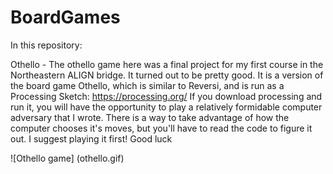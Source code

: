# BoardGames

In this repository:

Othello -
The othello game here was a final project for my first course in the Northeastern
ALIGN bridge. It turned out to be pretty good. It is a version of the board game
Othello, which is similar to Reversi, and is run as a Processing Sketch:
https://processing.org/
If you download processing and run it, you will have the opportunity to play a
relatively formidable computer adversary that I wrote. There is a way to take 
advantage of how the computer chooses it's moves, but you'll have to read the code
to figure it out. I suggest playing it first! Good luck

![Othello game] (othello.gif)